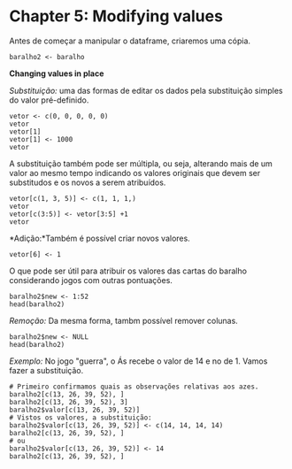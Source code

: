 # Chapter 5: Modifying values

Antes de começar a manipular o dataframe, criaremos uma cópia.
```
baralho2 <- baralho
```

**Changing values in place**

*Substituição:* uma das formas de editar os dados  pela substituição simples do valor pré-definido.
```
vetor <- c(0, 0, 0, 0, 0)
vetor
vetor[1]
vetor[1] <- 1000
vetor
```
A substituição também pode ser múltipla, ou seja, alterando mais de um valor ao mesmo tempo indicando os valores originais que devem ser substitudos e os novos a serem atribuídos.
```
vetor[c(1, 3, 5)] <- c(1, 1, 1,)
vetor
vetor[c(3:5)] <- vetor[3:5] +1
vetor
```
*Adição:*Também é possível criar novos valores.
```
vetor[6] <- 1
```
O que pode ser útil para atribuir os valores das cartas do baralho considerando jogos com outras pontuações.
```
baralho2$new <- 1:52
head(baralho2)
```
*Remoção:* Da mesma forma, tambm  possível remover colunas.
```
baralho2$new <- NULL
head(baralho2)
```
*Exemplo:* No jogo "guerra", o Ás recebe o valor de 14 e no de 1. Vamos fazer a substituição.
```
# Primeiro confirmamos quais as observações relativas aos azes.
baralho2[c(13, 26, 39, 52), ]
baralho2[c(13, 26, 39, 52), 3]
baralho2$valor[c(13, 26, 39, 52)]
# Vistos os valores, a substituição:
baralho2$valor[c(13, 26, 39, 52)] <- c(14, 14, 14, 14)
baralho2[c(13, 26, 39, 52), ]
# ou
baralho2$valor[c(13, 26, 39, 52)] <- 14
baralho2[c(13, 26, 39, 52), ]
```
